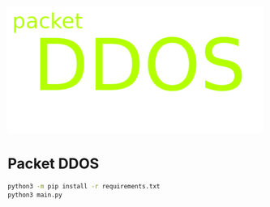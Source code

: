 ![Logo](ddos.png)

# Packet DDOS

```bash
python3 -m pip install -r requirements.txt
python3 main.py
```
